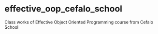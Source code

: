 # effective_oop_cefalo_school
Class works of Effective Object Oriented Programming course from Cefalo School
